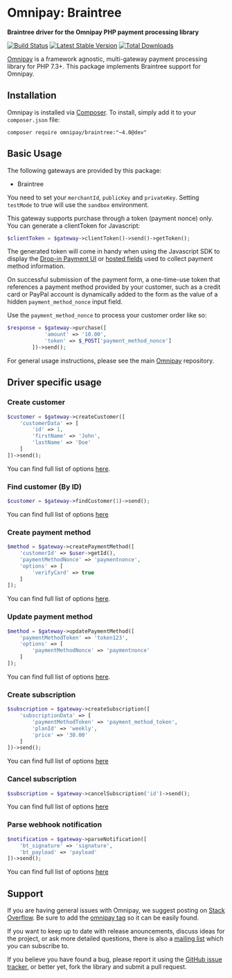 # Omnipay: Braintree

**Braintree driver for the Omnipay PHP payment processing library**

[![Build Status](https://travis-ci.org/thephpleague/omnipay-braintree.svg?branch=master)](https://travis-ci.org/thephpleague/omnipay-braintree)
[![Latest Stable Version](https://poser.pugx.org/omnipay/braintree/version.png)](https://packagist.org/packages/omnipay/braintree)
[![Total Downloads](https://poser.pugx.org/omnipay/braintree/d/total.png)](https://packagist.org/packages/omnipay/braintree)

[Omnipay](https://github.com/thephpleague/omnipay) is a framework agnostic, multi-gateway payment
processing library for PHP 7.3+. This package implements Braintree support for Omnipay.

## Installation

Omnipay is installed via [Composer](http://getcomposer.org/). To install, simply add it
to your `composer.json` file:

```
composer require omnipay/braintree:"~4.0@dev"
```

## Basic Usage

The following gateways are provided by this package:

* Braintree

You need to set your `merchantId`, `publicKey` and `privateKey`. Setting `testMode` to true will use the `sandbox` environment.

This gateway supports purchase through a token (payment nonce) only. You can generate a clientToken for Javascript:

```php
$clientToken = $gateway->clientToken()->send()->getToken();
```
The generated token will come in handy when using the Javascript SDK to display the [Drop-in Payment UI](https://developers.braintreepayments.com/guides/drop-in/javascript/v2) or [hosted fields](https://developers.braintreepayments.com/guides/hosted-fields/setup-and-integration/javascript/v2) used to collect payment method information.

On successful submission of the payment form, a one-time-use token that references a payment method provided by your customer, such as a credit card or PayPal account is dynamically added to the form as the value of a hidden `payment_method_nonce` input field.

Use the `payment_method_nonce` to process your customer order like so:


```php
$response = $gateway->purchase([
            'amount' => '10.00',
            'token' => $_POST['payment_method_nonce']
        ])->send();
```

For general usage instructions, please see the main [Omnipay](https://github.com/thephpleague/omnipay)
repository.

## Driver specific usage
### Create customer

```php
$customer = $gateway->createCustomer([
    'customerData' => [
        'id' => 1,
        'firstName' => 'John',
        'lastName' => 'Doe'
    ]
])->send();
```
You can find full list of options [here](https://developers.braintreepayments.com/reference/request/customer/create/php).

### Find customer (By ID)

```php
$customer = $gateway->findCustomer(1)->send();
```
You can find full list of options [here](https://developers.braintreepayments.com/reference/request/customer/find/php)

### Create payment method

```php
$method = $gateway->createPaymentMethod([
    'customerId' => $user->getId(),
    'paymentMethodNonce' => 'paymentnonce',
    'options' => [
        'verifyCard' => true
    ]
]);
```
You can find full list of options [here](https://developers.braintreepayments.com/reference/request/payment-method/create/php).

### Update payment method

```php
$method = $gateway->updatePaymentMethod([
    'paymentMethodToken' => 'token123',
    'options' => [
        'paymentMethodNonce' => 'paymentnonce'
    ]
]);
```
You can find full list of options [here](https://developers.braintreepayments.com/reference/request/payment-method/update/php).

### Create subscription

```php
$subscription = $gateway->createSubscription([
    'subscriptionData' => [
        'paymentMethodToken' => 'payment_method_token',
        'planId' => 'weekly',
        'price' => '30.00'
    ]
])->send();
```
You can find full list of options [here](https://developers.braintreepayments.com/reference/request/subscription/create/php)

### Cancel subscription

```php
$subscription = $gateway->cancelSubscription('id')->send();
```
You can find full list of options [here](https://developers.braintreepayments.com/reference/request/subscription/cancel/php)

### Parse webhook notification

```php
$notification = $gateway->parseNotification([
    'bt_signature' => 'signature',
    'bt_payload' => 'payload'
])->send();
```
You can find full list of options [here](https://developers.braintreepayments.com/guides/webhooks/parse/php)

## Support

If you are having general issues with Omnipay, we suggest posting on
[Stack Overflow](http://stackoverflow.com/). Be sure to add the
[omnipay tag](http://stackoverflow.com/questions/tagged/omnipay) so it can be easily found.

If you want to keep up to date with release anouncements, discuss ideas for the project,
or ask more detailed questions, there is also a [mailing list](https://groups.google.com/forum/#!forum/omnipay) which
you can subscribe to.

If you believe you have found a bug, please report it using the [GitHub issue tracker](https://github.com/thephpleague/omnipay-braintreee/issues),
or better yet, fork the library and submit a pull request.
